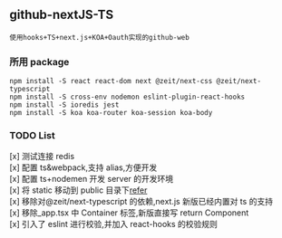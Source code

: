 ## github-nextJS-TS

    使用hooks+TS+next.js+KOA+Oauth实现的github-web

### 所用 package

    npm install -S react react-dom next @zeit/next-css @zeit/next-typescript
    npm install -S cross-env nodemon eslint-plugin-react-hooks
    npm install -S ioredis jest
    npm install -S koa koa-router koa-session koa-body

### TODO List

[x] 测试连接 redis  
[x] 配置 ts&webpack,支持 alias,方便开发  
[x] 配置 ts+nodemen 开发 server 的开发环境  
[x] 将 static 移动到 public 目录下[refer](https://github.com/zeit/next.js/blob/master/errors/static-dir-deprecated.md)  
[x] 移除对@zeit/next-typescript 的依赖,next.js 新版已经内置对 ts 的支持  
[x] 移除\_app.tsx 中 Container 标签,新版直接写 return Component  
[x] 引入了 eslint 进行校验,并加入 react-hooks 的校验规则
